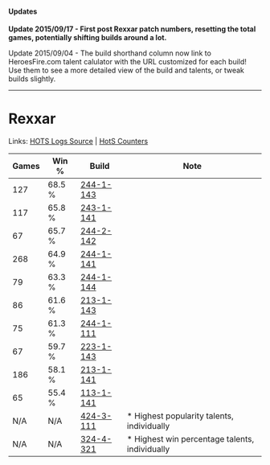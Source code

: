 #### Updates
**Update 2015/09/17 - First post Rexxar patch numbers, resetting the total games, potentially shifting builds around a lot.**

Update 2015/09/04 - The build shorthand column now link to HeroesFire.com talent calulator with the URL customized for each build!  
Use them to see a more detailed view of the build and talents, or tweak builds slightly.

***

# Rexxar

Links: [HOTS Logs Source](https://www.hotslogs.com/Sitewide/HeroDetails?Hero=Rexxar) | [HotS Counters](http://hotscounters.com/#/hero/Rexxar)

Games  | Win %  | Build     | Note
-----  | -----  | -----     | ----
127    | 68.5 % | [244-1-143](http://www.heroesfire.com/hots/talent-calculator/rexxar#lTOt) | 
117    | 65.8 % | [243-1-141](http://www.heroesfire.com/hots/talent-calculator/rexxar#lQyb) | 
67     | 65.7 % | [244-2-142](http://www.heroesfire.com/hots/talent-calculator/rexxar#lTeU) | 
268    | 64.9 % | [244-1-141](http://www.heroesfire.com/hots/talent-calculator/rexxar#lTOr) | 
79     | 63.3 % | [244-1-144](http://www.heroesfire.com/hots/talent-calculator/rexxar#lTOu) | 
86     | 61.6 % | [213-1-143](http://www.heroesfire.com/hots/talent-calculator/rexxar#kHj7) | 
75     | 61.3 % | [244-1-111](http://www.heroesfire.com/hots/talent-calculator/rexxar#lTON) | 
67     | 59.7 % | [223-1-143](http://www.heroesfire.com/hots/talent-calculator/rexxar#kg7d) | 
186    | 58.1 % | [213-1-141](http://www.heroesfire.com/hots/talent-calculator/rexxar#kHj5) | 
65     | 55.4 % | [113-1-141](http://www.heroesfire.com/hots/talent-calculator/rexxar#gTa5) | 
N/A    | N/A    | [424-3-111](http://www.heroesfire.com/hots/talent-calculator/rexxar#sLKd) | * Highest popularity talents, individually
N/A    | N/A    | [324-4-321](http://www.heroesfire.com/hots/talent-calculator/rexxar#oXUX) | * Highest win percentage talents, individually
